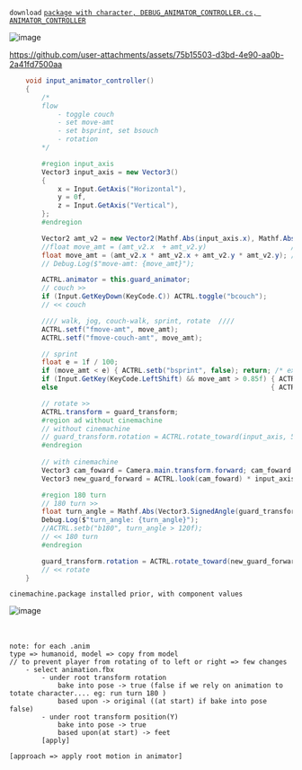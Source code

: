 
```download``` [```package with character, DEBUG_ANIMATOR_CONTROLLER.cs, ANIMATOR_CONTROLLER```](https://github.com/an-alch3mist/animator/blob/main/v0/DEBUG_ANIMATOR_CONTORLLER%2C%20with%20CINEMACHINE.unitypackage)


![image](https://github.com/user-attachments/assets/19224b2e-272c-4fa7-a559-fb8d92ee2345)

https://github.com/user-attachments/assets/75b15503-d3bd-4e90-aa0b-2a41fd7500aa

```cs
	void input_animator_controller()
	{
		/*
		flow
			- toggle couch
			- set move-amt
			- set bsprint, set bsouch
			- rotation
		*/

		#region input_axis
		Vector3 input_axis = new Vector3()
		{
			x = Input.GetAxis("Horizontal"),
			y = 0f,
			z = Input.GetAxis("Vertical"),
		}; 
		#endregion

		Vector2 amt_v2 = new Vector2(Mathf.Abs(input_axis.x), Mathf.Abs(input_axis.z));
		//float move_amt = (amt_v2.x  + amt_v2.y)					  // manhattan variation (0 to 2)
		float move_amt = (amt_v2.x * amt_v2.x + amt_v2.y * amt_v2.y); // parabolic variation (0 to 2)
		// Debug.Log($"move-amt: {move_amt}");

		ACTRL.animator = this.guard_animator;
		// couch >>
		if (Input.GetKeyDown(KeyCode.C)) ACTRL.toggle("bcouch");
		// << couch

		//// walk, jog, couch-walk, sprint, rotate  ////
		ACTRL.setf("fmove-amt", move_amt);
		ACTRL.setf("fmove-couch-amt", move_amt);

		// sprint
		float e = 1f / 100;
		if (move_amt < e) { ACTRL.setb("bsprint", false); return; /* exit sprint, rotate */ };
		if (Input.GetKey(KeyCode.LeftShift) && move_amt > 0.85f) { ACTRL.setb("bsprint", true); ACTRL.setb("bcouch", false); } // move-amt close to jog
		else													 { ACTRL.setb("bsprint", false); }

		// rotate >>
		ACTRL.transform = guard_transform;
		#region ad without cinemachine
		// without cinemachine
		// guard_transform.rotation = ACTRL.rotate_toward(input_axis, 500 * Time.deltaTime); // depend on frame rate
		#endregion
		
		// with cinemachine
		Vector3 cam_foward = Camera.main.transform.forward; cam_foward.y = 0f;
		Vector3 new_guard_forward = ACTRL.look(cam_foward) * input_axis;

		#region 180 turn
		// 180 turn >>
		float turn_angle = Mathf.Abs(Vector3.SignedAngle(guard_transform.forward, new_guard_forward, axis: Vector3.up));
		Debug.Log($"turn_angle: {turn_angle}");
		//ACTRL.setb("b180", turn_angle > 120f);
		// << 180 turn 
		#endregion

		guard_transform.rotation = ACTRL.rotate_toward(new_guard_forward, 500 * Time.deltaTime); // depend on frame rate, with cam align
		// << rotate
	}
```

```
cinemachine.package installed prior, with component values
```
![image](https://github.com/user-attachments/assets/8334a081-7535-4478-913c-7608db82570d)
<br><br><br>
```
note: for each .anim
type => humanoid, model => copy from model
// to prevent player from rotating of to left or right => few changes
	- select animation.fbx
		- under root transform rotation
			bake into pose -> true (false if we rely on animation to totate character.... eg: run turn 180 )
			based upon -> original ((at start) if bake into pose false)
		- under root transform position(Y)
			bake into pose -> true
			based upon(at start) -> feet
		[apply]

[approach => apply root motion in animator]
```


